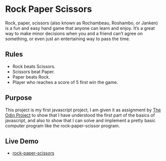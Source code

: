 # Rock Paper Scissors
Rock, paper, scissors (also known as Rochambeau, Roshambo, or Janken) is a fun and easy hand game that anyone can learn and enjoy. It’s a great way to make minor decisions when you and a friend can’t agree on something, or even just an entertaining way to pass the time.

## Rules
- Rock beats Scissors.
- Scissors beat Paper.
- Paper beats Rock.
- Player who reaches a score of 5 first win the game.

## Purpose
This project is my first javascript project, I am given it as assignment by [The Odin Project](https://www.theodinproject.com/) to show that I have understood the first part of the basics of javascript, and also to show that I can solve and implement a pretty basic computer program like the rock-paper-scissor program.

## Live Demo
- [rock-paper-scissors](https://carljean.github.io/rock-paper-scissors/index.html)